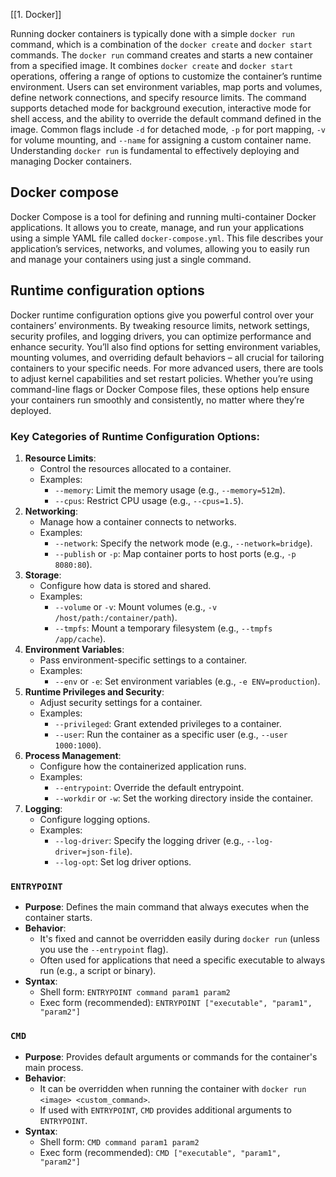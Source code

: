 [[1. Docker]]

Running docker containers is typically done with a simple `docker run` command, which is a combination of the `docker create` and `docker start` commands.
The `docker run` command creates and starts a new container from a specified image. It combines `docker create` and `docker start` operations, offering a range of options to customize the container’s runtime environment. Users can set environment variables, map ports and volumes, define network connections, and specify resource limits. The command supports detached mode for background execution, interactive mode for shell access, and the ability to override the default command defined in the image. Common flags include `-d` for detached mode, `-p` for port mapping, `-v` for volume mounting, and `--name` for assigning a custom container name. Understanding `docker run` is fundamental to effectively deploying and managing Docker containers.
## Docker compose
Docker Compose is a tool for defining and running multi-container Docker applications. It allows you to create, manage, and run your applications using a simple YAML file called `docker-compose.yml`. This file describes your application’s services, networks, and volumes, allowing you to easily run and manage your containers using just a single command.
## Runtime configuration options
Docker runtime configuration options give you powerful control over your containers’ environments. By tweaking resource limits, network settings, security profiles, and logging drivers, you can optimize performance and enhance security. You’ll also find options for setting environment variables, mounting volumes, and overriding default behaviors – all crucial for tailoring containers to your specific needs. For more advanced users, there are tools to adjust kernel capabilities and set restart policies. Whether you’re using command-line flags or Docker Compose files, these options help ensure your containers run smoothly and consistently, no matter where they’re deployed.
### Key Categories of Runtime Configuration Options:
1. **Resource Limits**:
    - Control the resources allocated to a container.
    - Examples:
        - `--memory`: Limit the memory usage (e.g., `--memory=512m`).
        - `--cpus`: Restrict CPU usage (e.g., `--cpus=1.5`).
2. **Networking**:
    - Manage how a container connects to networks.
    - Examples:
        - `--network`: Specify the network mode (e.g., `--network=bridge`).
        - `--publish` or `-p`: Map container ports to host ports (e.g., `-p 8080:80`).
3. **Storage**:
    - Configure how data is stored and shared.
    - Examples:
        - `--volume` or `-v`: Mount volumes (e.g., `-v /host/path:/container/path`).
        - `--tmpfs`: Mount a temporary filesystem (e.g., `--tmpfs /app/cache`).
4. **Environment Variables**:
    - Pass environment-specific settings to a container.
    - Examples:
        - `--env` or `-e`: Set environment variables (e.g., `-e ENV=production`).
5. **Runtime Privileges and Security**:
    - Adjust security settings for a container.
    - Examples:
        - `--privileged`: Grant extended privileges to a container.
        - `--user`: Run the container as a specific user (e.g., `--user 1000:1000`).
6. **Process Management**:
    - Configure how the containerized application runs.
    - Examples:
        - `--entrypoint`: Override the default entrypoint.
        - `--workdir` or `-w`: Set the working directory inside the container.
7. **Logging**:
    - Configure logging options.
    - Examples:
        - `--log-driver`: Specify the logging driver (e.g., `--log-driver=json-file`).
        - `--log-opt`: Set log driver options.
###  `ENTRYPOINT`
- **Purpose**: Defines the main command that always executes when the container starts.
- **Behavior**:
    - It's fixed and cannot be overridden easily during `docker run` (unless you use the `--entrypoint` flag).
    - Often used for applications that need a specific executable to always run (e.g., a script or binary).
- **Syntax**:
    - Shell form: `ENTRYPOINT command param1 param2`
    - Exec form (recommended): `ENTRYPOINT ["executable", "param1", "param2"]`
### `CMD`
- **Purpose**: Provides default arguments or commands for the container's main process.
- **Behavior**:
    - It can be overridden when running the container with `docker run <image> <custom_command>`.
    - If used with `ENTRYPOINT`, `CMD` provides additional arguments to `ENTRYPOINT`.
- **Syntax**:
    - Shell form: `CMD command param1 param2`
    - Exec form (recommended): `CMD ["executable", "param1", "param2"]`